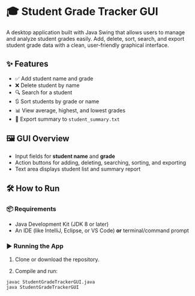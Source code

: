 # 🎓 Student Grade Tracker GUI

A desktop application built with Java Swing that allows users to manage and analyze student grades easily. Add, delete, sort, search, and export student grade data with a clean, user-friendly graphical interface.

## ✨ Features

- ✅ Add student name and grade
- ❌ Delete student by name
- 🔍 Search for a student
- 🔃 Sort students by grade or name
- 📊 View average, highest, and lowest grades
- 💾 Export summary to `student_summary.txt`

## 🖼️ GUI Overview

- Input fields for **student name** and **grade**
- Action buttons for adding, deleting, searching, sorting, and exporting
- Text area displays student list and summary report

## 🛠️ How to Run

### 📦 Requirements

- Java Development Kit (JDK 8 or later)
- An IDE (like IntelliJ, Eclipse, or VS Code) **or** terminal/command prompt

### ▶️ Running the App

1. Clone or download the repository.

2. Compile and run:

```bash
javac StudentGradeTrackerGUI.java
java StudentGradeTrackerGUI
